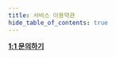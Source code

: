```yaml
---
title: 서비스 이용약관
hide_table_of_contents: true
---
```


[//]: # (服务条款)


**[1:1 문의하기](http://pf.kakao.com/_xgkzBb)**
